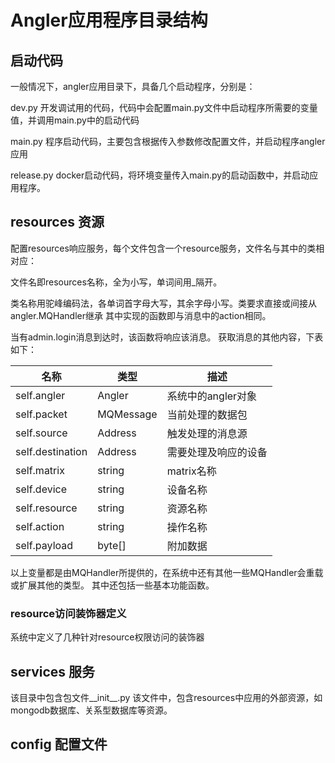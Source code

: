 # Angler应用程序目录结构
## 启动代码
一般情况下，angler应用目录下，具备几个启动程序，分别是：

dev.py      开发调试用的代码，代码中会配置main.py文件中启动程序所需要的变量值，并调用main.py中的启动代码

main.py     程序启动代码，主要包含根据传入参数修改配置文件，并启动程序angler应用

release.py  docker启动代码，将环境变量传入main.py的启动函数中，并启动应用程序。

## resources 资源
配置resources响应服务，每个文件包含一个resource服务，文件名与其中的类相对应：

文件名即resources名称，全为小写，单词间用_隔开。

类名称用驼峰编码法，各单词首字母大写，其余字母小写。类要求直接或间接从angler.MQHandler继承
其中实现的函数即与消息中的action相同。


当有admin.login消息到达时，该函数将响应该消息。
获取消息的其他内容，下表如下：

名称 | 类型 | 描述
---- | --- | ---
self.angler | Angler | 系统中的angler对象
self.packet | MQMessage | 当前处理的数据包
self.source | Address | 触发处理的消息源
self.destination | Address | 需要处理及响应的设备
self.matrix | string | matrix名称
self.device | string | 设备名称
self.resource | string | 资源名称
self.action | string | 操作名称
self.payload | byte[] | 附加数据

以上变量都是由MQHandler所提供的，在系统中还有其他一些MQHandler会重载或扩展其他的类型。
其中还包括一些基本功能函数。


### resource访问装饰器定义
系统中定义了几种针对resource权限访问的装饰器




 
## services 服务
该目录中包含包文件__init__.py
该文件中，包含resources中应用的外部资源，如mongodb数据库、关系型数据库等资源。

## config 配置文件
